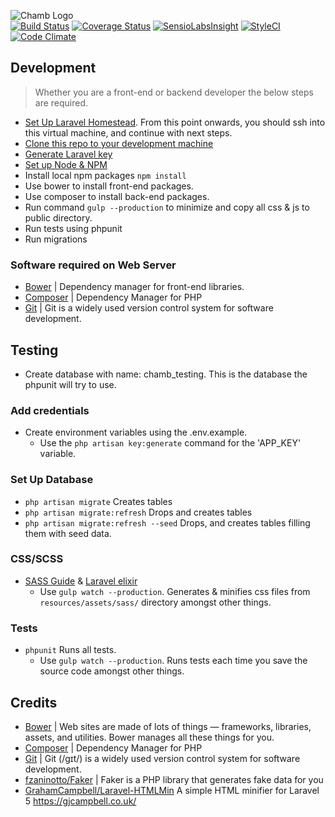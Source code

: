 ![Chamb Logo](http://i1341.photobucket.com/albums/o752/rdokollari/16003106_zps4kbvxlru.png "Chamb.Net Logo")  
[![Build Status](https://travis-ci.org/ahk-ch/chamb.net.svg?branch=master)](https://travis-ci.org/ahk-ch/chamb.net) [![Coverage Status](https://coveralls.io/repos/github/ahk-ch/chamb.net/badge.svg?branch=master)](https://coveralls.io/github/ahk-ch/chamb.net?branch=master)
[![SensioLabsInsight](https://insight.sensiolabs.com/projects/d11c5e6f-ed63-42f0-ad20-a3754787d91c/mini.png)](https://insight.sensiolabs.com/projects/d11c5e6f-ed63-42f0-ad20-a3754787d91c)
[![StyleCI](https://styleci.io/repos/46805254/shield)](https://styleci.io/repos/46805254)
[![Code Climate](https://codeclimate.com/github/ahk-ch/chamb.net/badges/gpa.svg)](https://codeclimate.com/github/ahk-ch/chamb.net)

## Development
> Whether you are a front-end or backend developer the below steps are required. 

- [Set Up Laravel Homestead](https://laravel.com/docs/5.2/homestead). From this point onwards, you should ssh into this virtual machine, and continue with next steps.
- [Clone this repo to your development machine](https://help.github.com/articles/cloning-a-repository/)
- [Generate Laravel key][laravel_recipes_generate_key]
- [Set up Node & NPM](https://docs.npmjs.com/getting-started/installing-node)
- Install local npm packages `npm install`
- Use bower to install front-end packages. 
- Use composer to install back-end packages.
- Run command `gulp --production` to minimize and copy all css & js to public directory.
- Run tests using phpunit
- Run migrations 

### Software required on Web Server
- [Bower][bower_path] | Dependency manager for front-end libraries.
- [Composer][composer_path] | Dependency Manager for PHP
- [Git][git_path] | Git is a widely used version control system for software development.

## Testing
- Create database with name: chamb_testing. This is the database the phpunit will try to use.

### Add credentials
- Create environment variables using the .env.example. 
    - Use the `php artisan key:generate` command for the 'APP_KEY' variable.

### Set Up Database
- `php artisan migrate` Creates tables
- `php artisan migrate:refresh` Drops and creates tables
- `php artisan migrate:refresh --seed` Drops, and creates tables filling them with seed data.


### CSS/SCSS
- [SASS Guide][sass_guide_path] & [Laravel elixir][laravel_elixir_path]
    - Use `gulp watch --production`. Generates & minifies css files from `resources/assets/sass/` directory amongst other things.
### Tests
- `phpunit` Runs all tests.
    - Use `gulp watch --production`. Runs tests each time you save the source code amongst other things.


## Credits
- [Bower][bower_path] | Web sites are made of lots of things — frameworks, libraries, assets, and utilities. Bower manages all these things for you.
- [Composer][composer_path] | Dependency Manager for PHP
- [Git][git_path] | Git (/ɡɪt/) is a widely used version control system for software development.
- [fzaninotto/Faker][fzaninotto_Faker_path] | Faker is a PHP library that generates fake data for you
- [GrahamCampbell/Laravel-HTMLMin][GrahamCampbell_Laravel_HTMLMin_path] A simple HTML minifier for Laravel 5 https://gjcampbell.co.uk/

[bower_path]: http://bower.io
[composer_path]: https://getcomposer.org/
[git_path]: https://git-scm.com/
[fzaninotto_Faker_path]: https://github.com/fzaninotto/Faker
[laravel_elixir_path]: http://laravel.com/docs/5.1/elixir
[sass_guide_path]: http://sass-lang.com/guide
[GrahamCampbell_Laravel_HTMLMin_path]: https://github.com/GrahamCampbell/Laravel-HTMLMin
[laravel_recipes_generate_key]: http://laravel-recipes.com/recipes/283/generating-a-new-application-key
[unify_website_url]: https://wrapbootstrap.com/theme/unify-responsive-website-template-WB0412697
